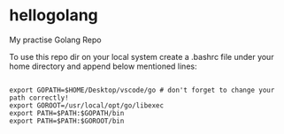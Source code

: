 # hellogolang
My practise Golang Repo

To use this repo dir on your local system 
create a .bashrc file under your home directory  and append below mentioned lines:

```

export GOPATH=$HOME/Desktop/vscode/go # don't forget to change your path correctly!
export GOROOT=/usr/local/opt/go/libexec
export PATH=$PATH:$GOPATH/bin
export PATH=$PATH:$GOROOT/bin

```
